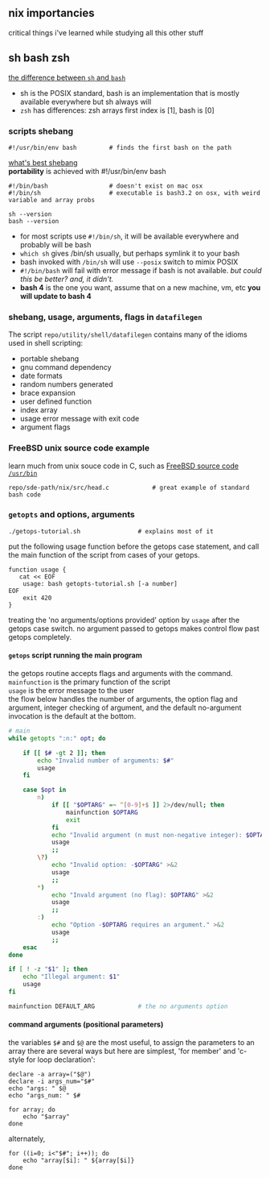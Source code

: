 ## nix importancies
critical things i've learned while studying all this other stuff

## sh bash zsh
[the difference between `sh` and `bash`](http://stackoverflow.com/questions/5725296/difference-between-sh-and-bash)

- sh is the POSIX standard, bash is an implementation that is mostly available everywhere but sh always will
- `zsh` has differences: zsh arrays first index is [1], bash is [0]

### scripts shebang
	#!/usr/bin/env bash			# finds the first bash on the path

[what's best shebang](http://stackoverflow.com/questions/10376206/what-is-the-preferred-bash-shebang)  
**portability** is achieved with #!/usr/bin/env bash

	#!/bin/bash					# doesn't exist on mac osx
	#!/bin/sh					# executable is bash3.2 on osx, with weird variable and array probs

	sh --version
	bash --version

- for most scripts use `#!/bin/sh`, it will be available everywhere and probably will be bash
- `which sh` gives /bin/sh usually, but perhaps symlink it to your bash
- bash invoked with `/bin/sh` will use `--posix` switch to mimix POSIX
- `#!/bin/bash` will fail with error message if bash is not available. *but could this be better? and, it didn't.*
- **bash 4** is the one you want, assume that on a new machine, vm, etc **you will update to bash 4**


### shebang, usage, arguments, flags in `datafilegen`
The script `repo/utility/shell/datafilegen` contains many of the idioms used in shell scripting:

- portable shebang
- gnu command dependency
- date formats
- random numbers generated
- brace expansion
- user defined function
- index array
- usage error message with exit code
- argument flags

### FreeBSD unix source code example
learn much from unix souce code in C, such as [FreeBSD source code `/usr/bin`](http://svnweb.freebsd.org/csrg/usr.bin/)

	repo/sde-path/nix/src/head.c			# great example of standard bash code

### `getopts` and options, arguments

	./getops-tutorial.sh 				# explains most of it

put the following usage function before the getops case statement, and call the main function of the script from cases of your getops.

	function usage {
	   cat << EOF
		usage: bash getopts-tutorial.sh [-a number]
	EOF
		exit 420
	}

treating the 'no arguments/options provided' option by `usage` after the getops case switch. no argument passed to getops makes control flow past getops completely.

#### `getops` script running the main program
the getops routine accepts flags and arguments with the command.  
`mainfunction` is the primary function of the script  
`usage` is the error message to the user  
the flow below handles the number of arguments, the option flag and argument, integer checking of argument, and the default no-argument invocation is the default at the bottom.

```bash
# main
while getopts ":n:" opt; do

    if [[ $# -gt 2 ]]; then
        echo "Invalid number of arguments: $#"
        usage
    fi

    case $opt in
        n)
            if [[ "$OPTARG" =~ ^[0-9]+$ ]] 2>/dev/null; then
                mainfunction $OPTARG
                exit
            fi
            echo "Invalid argument (n must non-negative integer): $OPTARG"
            usage
            ;;
        \?)
            echo "Invalid option: -$OPTARG" >&2
            usage
            ;;
        *)
            echo "Invald argument (no flag): $OPTARG" >&2
            usage
            ;;
        :)
            echo "Option -$OPTARG requires an argument." >&2
            usage
            ;;
    esac
done

if [ ! -z "$1" ]; then
    echo "Illegal argument: $1"
    usage
fi

mainfunction DEFAULT_ARG 			# the no arguments option
```

#### command arguments (positional parameters)
the variables `$#` and `$@` are the most useful, to assign the parameters to an array there are several ways but here are simplest, 'for member' and 'c-style for loop declaration':

	declare -a array=("$@") 
	declare -i args_num="$#"
	echo "args: " $@
	echo "args_num: " $#
	
	for array; do
		echo "$array"
	done

alternately,

	for ((i=0; i<"$#"; i++)); do
	    echo "array[$i]: " ${array[$i]}
	done

